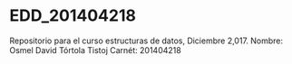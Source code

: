 # EDD_201404218
Repositorio para el curso estructuras de datos, Diciembre 2,017.
Nombre: Osmel David Tórtola Tistoj
Carnét: 201404218
